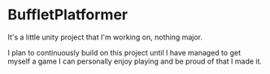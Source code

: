 # BuffletPlatformer
It's a little unity project that I'm working on, nothing major.

I plan to continuously build on this project until I have managed to get myself a game I can personally enjoy playing and be proud of that I made it.
